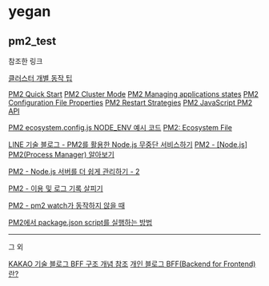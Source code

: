 # yegan

## pm2_test

참조한 링크

[클러스터 개별 동작 팁](https://medium.com/geekculture/scaling-node-js-applicationswith-pm2-clusters-c216c4468d66)

[PM2 Quick Start](https://pm2.keymetrics.io/docs/usage/quick-start/)
[PM2 Cluster Mode](https://pm2.keymetrics.io/docs/usage/cluster-mode/)
[PM2 Managing applications states](https://pm2.keymetrics.io/docs/usage/process-management/)
[PM2 Configuration File Properties](https://pm2.keymetrics.io/docs/usage/application-declaration/)
[PM2 Restart Strategies](https://pm2.keymetrics.io/docs/usage/restart-strategies/)
[PM2 JavaScript PM2 API](https://pm2.keymetrics.io/docs/usage/pm2-api/)

[PM2 ecosystem.config.js NODE_ENV 예시 코드](https://stackoverflow.com/questions/31502351/how-to-specify-a-port-number-for-pm2)
[PM2: Ecosystem File](https://m.blog.naver.com/PostView.naver?isHttpsRedirect=true&blogId=dragmove&logNo=221345128234)

[LINE 기술 블로그 - PM2를 활용한 Node.js 무중단 서비스하기](https://engineering.linecorp.com/ko/blog/pm2-nodejs/#PM2%EB%A5%BC%ED%99%9C%EC%9A%A9%ED%95%9CNode.js%EB%AC%B4%EC%A4%91%EB%8B%A8%EC%84%9C%EB%B9%84%EC%8A%A4%ED%95%98%EA%B8%B0-%EC%84%9C%EB%B9%84%EC%8A%A4%EC%9A%B4%EC%98%81%ED%95%98%EA%B8%B0)
[PM2 - [Node.js] PM2(Process Manager) 알아보기](https://armadillo-dev.github.io/javascript/nodejs/node-js-pm2/)

[PM2 - Node.js 서버를 더 쉽게 관리하기 - 2](https://medium.com/harrythegreat/pm2-node-js-%EC%84%9C%EB%B2%84%EB%A5%BC-%EB%8D%94-%EC%89%BD%EA%B2%8C-%EA%B4%80%EB%A6%AC%ED%95%98%EA%B8%B0-2-d03f6396139f)

[PM2 - 이용 및 로그 기록 살피기](https://darrengwon.tistory.com/712)

[PM2 - pm2 watch가 동작하지 않을 때](https://postlude.github.io/2021/01/08/pm2-watch/)

[PM2에서 package.json script를 실행하는 방법](https://stackoverflow.com/questions/46008665/how-to-start-a-package-json-script-in-pm2)

---

그 외

[KAKAO 기술 블로그 BFF 구조 개념 참조](https://fe-developers.kakaoent.com/2022/220310-kakaopage-bff/)
[개인 블로그 BFF(Backend for Frontend) 란?](https://metleeha.tistory.com/entry/BFFBackend-for-Frontend-%EB%9E%80)
